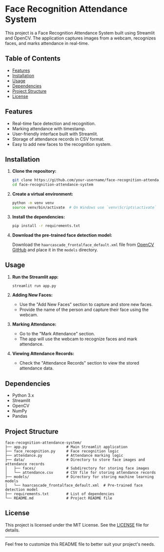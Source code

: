 # Face Recognition Attendance System

This project is a Face Recognition Attendance System built using Streamlit and OpenCV. The application captures images from a webcam, recognizes faces, and marks attendance in real-time.

## Table of Contents

- [Features](#features)
- [Installation](#installation)
- [Usage](#usage)
- [Dependencies](#dependencies)
- [Project Structure](#project-structure)
- [License](#license)

## Features

- Real-time face detection and recognition.
- Marking attendance with timestamp.
- User-friendly interface built with Streamlit.
- Storage of attendance records in CSV format.
- Easy to add new faces to the recognition system.

## Installation

1. **Clone the repository:**

   ```bash
   git clone https://github.com/your-username/face-recognition-attendance-system.git
   cd face-recognition-attendance-system
   ```

2. **Create a virtual environment:**

   ```bash
   python -m venv venv
   source venv/bin/activate  # On Windows use `venv\Scripts\activate`
   ```

3. **Install the dependencies:**

   ```bash
   pip install -r requirements.txt
   ```

4. **Download the pre-trained face detection model:**

   Download the `haarcascade_frontalface_default.xml` file from [OpenCV GitHub](https://github.com/opencv/opencv/tree/master/data/haarcascades) and place it in the `models` directory.

## Usage

1. **Run the Streamlit app:**

   ```bash
   streamlit run app.py
   ```

2. **Adding New Faces:**
   - Use the "Add New Faces" section to capture and store new faces.
   - Provide the name of the person and capture their face using the webcam.

3. **Marking Attendance:**
   - Go to the "Mark Attendance" section.
   - The app will use the webcam to recognize faces and mark attendance.

4. **Viewing Attendance Records:**
   - Check the "Attendance Records" section to view the stored attendance data.

## Dependencies

- Python 3.x
- Streamlit
- OpenCV
- NumPy
- Pandas

## Project Structure

```
face-recognition-attendance-system/
├── app.py                  # Main Streamlit application
├── face_recognition.py     # Face recognition logic
├── attendance.py           # Attendance marking logic
├── data/                   # Directory to store face images and attendance records
│   ├── faces/              # Subdirectory for storing face images
│   └── attendance.csv      # CSV file for storing attendance records
├── models/                 # Directory for storing machine learning models
│   └── haarcascade_frontalface_default.xml  # Pre-trained face detection model
├── requirements.txt        # List of dependencies
└── README.md               # Project README file
```

## License

This project is licensed under the MIT License. See the [LICENSE](LICENSE) file for details.

---

Feel free to customize this README file to better suit your project's needs.
